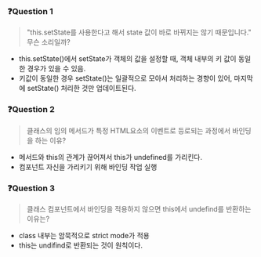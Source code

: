 ### ❓Question 1
> "this.setState를 사용한다고 해서 state 값이 바로 바뀌지는 않기 때문입니다." 무슨 소리일까?

- this.setState()에서 setState가 객체의 값을 설정할 때, 객체 내부의 키 값이 동일한 경우가 있을 수 있음.
- 키값이 동일한 경우 setState()는 일괄적으로 모아서 처리하는 경향이 있어,  마지막에 setState() 처리한 것만 업데이트된다.


### ❓Question 2
> 클래스의 임의 메서드가 특정 HTML요소의 이벤트로 등로되는 과정에서 바인딩을 하는 이유?

- 메서드와 this의 관계가 끊어져서 this가 undefined를 가리킨다.
- 컴포넌트 자신을 가리키기 위해 바인딩 작업 실행

### ❓Question 3
> 클래스 컴포넌트에서 바인딩을 적용하지 않으면 this에서 undefind를 반환하는 이유는?

- class 내부는 암묵적으로 strict mode가 적용
- this는 undifind로 반환되는 것이 원칙이다.
